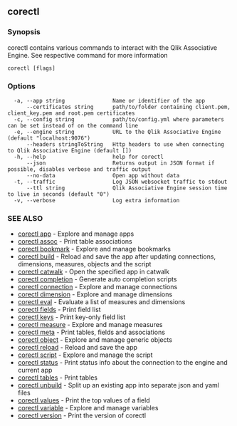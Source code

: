 ## corectl



### Synopsis

corectl contains various commands to interact with the Qlik Associative Engine. See respective command for more information

```
corectl [flags]
```

### Options

```
  -a, --app string               Name or identifier of the app
      --certificates string      path/to/folder containing client.pem, client_key.pem and root.pem certificates
  -c, --config string            path/to/config.yml where parameters can be set instead of on the command line
  -e, --engine string            URL to the Qlik Associative Engine (default "localhost:9076")
      --headers stringToString   Http headers to use when connecting to Qlik Associative Engine (default [])
  -h, --help                     help for corectl
      --json                     Returns output in JSON format if possible, disables verbose and traffic output
      --no-data                  Open app without data
  -t, --traffic                  Log JSON websocket traffic to stdout
      --ttl string               Qlik Associative Engine session time to live in seconds (default "0")
  -v, --verbose                  Log extra information
```

### SEE ALSO

* [corectl app](corectl_app.md)	 - Explore and manage apps
* [corectl assoc](corectl_assoc.md)	 - Print table associations
* [corectl bookmark](corectl_bookmark.md)	 - Explore and manage bookmarks
* [corectl build](corectl_build.md)	 - Reload and save the app after updating connections, dimensions, measures, objects and the script
* [corectl catwalk](corectl_catwalk.md)	 - Open the specified app in catwalk
* [corectl completion](corectl_completion.md)	 - Generate auto completion scripts
* [corectl connection](corectl_connection.md)	 - Explore and manage connections
* [corectl dimension](corectl_dimension.md)	 - Explore and manage dimensions
* [corectl eval](corectl_eval.md)	 - Evaluate a list of measures and dimensions
* [corectl fields](corectl_fields.md)	 - Print field list
* [corectl keys](corectl_keys.md)	 - Print key-only field list
* [corectl measure](corectl_measure.md)	 - Explore and manage measures
* [corectl meta](corectl_meta.md)	 - Print tables, fields and associations
* [corectl object](corectl_object.md)	 - Explore and manage generic objects
* [corectl reload](corectl_reload.md)	 - Reload and save the app
* [corectl script](corectl_script.md)	 - Explore and manage the script
* [corectl status](corectl_status.md)	 - Print status info about the connection to the engine and current app
* [corectl tables](corectl_tables.md)	 - Print tables
* [corectl unbuild](corectl_unbuild.md)	 - Split up an existing app into separate json and yaml files
* [corectl values](corectl_values.md)	 - Print the top values of a field
* [corectl variable](corectl_variable.md)	 - Explore and manage variables
* [corectl version](corectl_version.md)	 - Print the version of corectl

